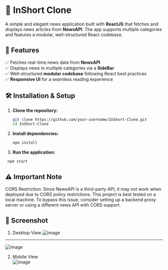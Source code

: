 # 📰 InShort Clone  

A simple and elegant news application built with **ReactJS** that fetches and displays news articles from **NewsAPI**. The app supports multiple categories and features a modular, well-structured React codebase.  

## 🚀 Features  

✅ Fetches real-time news data from **NewsAPI**  
✅ Displays news in multiple categories via a **SideBar**  
✅ Well-structured **modular codebase** following React best practices  
✅ **Responsive UI** for a seamless reading experience  

## 🛠️ Installation & Setup  

1. **Clone the repository:**  
   ```sh
   git clone https://github.com/your-username/InShort-Clone.git
   cd InShort-Clone
   ```
   
2. **Install dependencies:**
   ```sh
   npm install
   ```
   
3. **Run the application:**
  ```sh
   npm start
  ```

## ⚠️ Important Note
CORS Restriction: Since NewsAPI is a third-party API, it may not work when deployed due to CORS policy restrictions. This project is best tested on a local machine.
To bypass this issue, consider setting up a backend proxy server or using a different news API with CORS support.

## 📸 Screenshot
1. Desktop View
![image](https://github.com/user-attachments/assets/519dae32-0346-4708-a7a4-2863fd26abb0)
---
![image](https://github.com/user-attachments/assets/6e4a77a7-f4c3-43f7-b42e-21ba38c142ab)

2. Mobile View <br />
![image](https://github.com/user-attachments/assets/6c179e91-f825-4f89-9bce-618a044a65f4)



